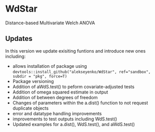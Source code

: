 # WdStar
Distance-based Multivariate Welch ANOVA

## Updates
In this version we update exisiting funtions and introduce new ones including:
  - allows installation of package using `devtools::install_github("alekseyenko/WdStar", ref="sandbox", subdir = "pkg", force=T)`
  - Package versioning  
  - Addition of aWdS.test() to peform covariate-adjusted tests 
  - Addition of omega squared estimate in output
  - Addition of between degrees of freedom
  - Changes of parameters within the a.dist() function to not request duplicate objects
  - error and datatype handling improvements
  - improvements to test outputs including WdS.test()
  - Updated examples for a.dist(), WdS.test(), and aWdS.test()
